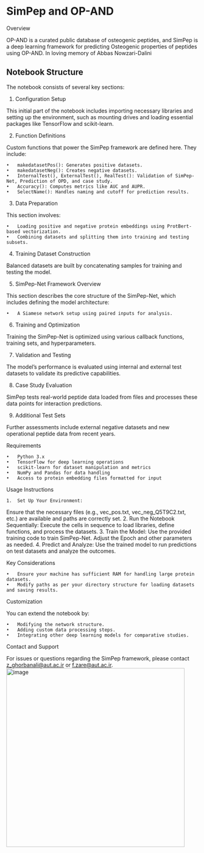 # SimPep and OP-AND
Overview

OP-AND is a curated public database of osteogenic peptides, and SimPep is a deep learning framework for predicting Osteogenic properties of peptides using OP-AND. In loving memory of Abbas Nowzari-Dalini

## Notebook Structure

The notebook consists of several key sections:

1. Configuration Setup

This initial part of the notebook includes importing necessary libraries and setting up the environment, such as mounting drives and loading essential packages like TensorFlow and scikit-learn.

2. Function Definitions

Custom functions that power the SimPep framework are defined here. They include:

	•	makedatasetPos(): Generates positive datasets.
	•	makedatasetNeg(): Creates negative datasets.
	•	InternalTest(), ExternalTest(), RealTest(): Validation of SimPep-Net, Prediction of OPD, and case study.
	•	Accuracy(): Computes metrics like AUC and AUPR.
	•	SelectName(): Handles naming and cutoff for prediction results.

3. Data Preparation

This section involves:

	•	Loading positive and negative protein embeddings using ProtBert-based vectorization.
	•	Combining datasets and splitting them into training and testing subsets.

4. Training Dataset Construction

Balanced datasets are built by concatenating samples for training and testing the model.

5. SimPep-Net Framework Overview

This section describes the core structure of the SimPep-Net, which includes defining the model architecture:

	•	A Siamese network setup using paired inputs for analysis.

6. Training and Optimization

Training the SimPep-Net is optimized using various callback functions, training sets, and hyperparameters.

7. Validation and Testing

The model’s performance is evaluated using internal and external test datasets to validate its predictive capabilities.

8. Case Study Evaluation

SimPep tests real-world peptide data loaded from files and processes these data points for interaction predictions.

9. Additional Test Sets

Further assessments include external negative datasets and new operational peptide data from recent years.

Requirements

	•	Python 3.x
	•	TensorFlow for deep learning operations
	•	scikit-learn for dataset manipulation and metrics
	•	NumPy and Pandas for data handling
	•	Access to protein embedding files formatted for input

Usage Instructions

	1.	Set Up Your Environment:
Ensure that the necessary files (e.g., vec_pos.txt, vec_neg_Q5T9C2.txt, etc.) are available and paths are correctly set.
	2.	Run the Notebook Sequentially:
Execute the cells in sequence to load libraries, define functions, and process the datasets.
	3.	Train the Model:
Use the provided training code to train SimPep-Net. Adjust the Epoch and other parameters as needed.
	4.	Predict and Analyze:
Use the trained model to run predictions on test datasets and analyze the outcomes.

Key Considerations

	•	Ensure your machine has sufficient RAM for handling large protein datasets.
	•	Modify paths as per your directory structure for loading datasets and saving results.

Customization

You can extend the notebook by:

	•	Modifying the network structure.
	•	Adding custom data processing steps.
	•	Integrating other deep learning models for comparative studies.

Contact and Support

For issues or questions regarding the SimPep framework, please contact z_ghorbanali@aut.ac.ir or f.zare@aut.ac.ir.
<img width="468" alt="image" src="https://github.com/user-attachments/assets/4c8dece8-7cd1-4d28-8eab-46010e7b4029">
